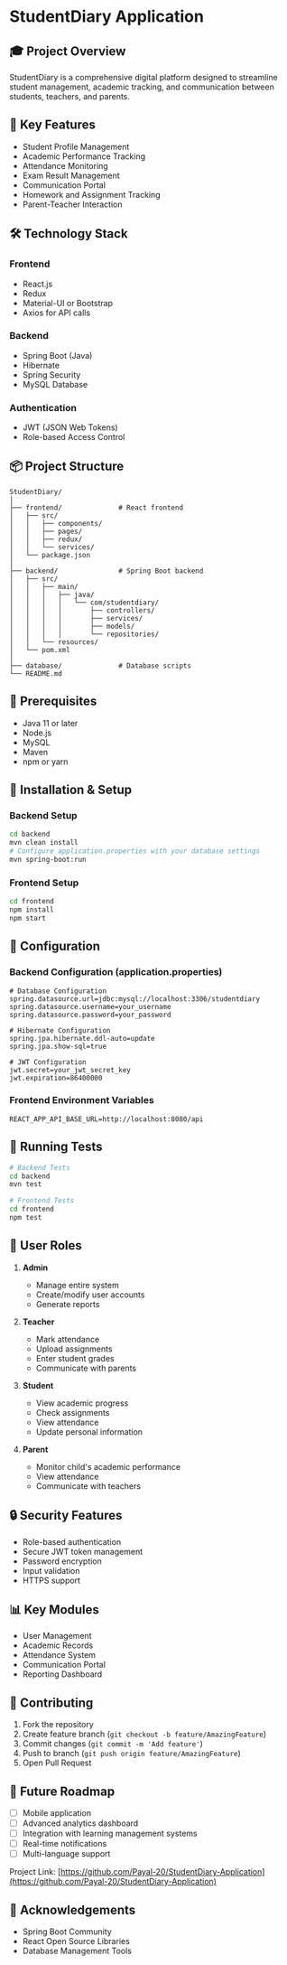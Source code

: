 # StudentDiary Application

## 🎓 Project Overview
StudentDiary is a comprehensive digital platform designed to streamline student management, academic tracking, and communication between students, teachers, and parents.

## 🚀 Key Features
- Student Profile Management
- Academic Performance Tracking
- Attendance Monitoring
- Exam Result Management
- Communication Portal
- Homework and Assignment Tracking
- Parent-Teacher Interaction

## 🛠 Technology Stack
### Frontend
- React.js
- Redux
- Material-UI or Bootstrap
- Axios for API calls

### Backend
- Spring Boot (Java)
- Hibernate
- Spring Security
- MySQL Database

### Authentication
- JWT (JSON Web Tokens)
- Role-based Access Control

## 📦 Project Structure
```
StudentDiary/
│
├── frontend/              # React frontend
│   ├── src/
│   │   ├── components/
│   │   ├── pages/
│   │   ├── redux/
│   │   └── services/
│   └── package.json
│
├── backend/               # Spring Boot backend
│   ├── src/
│   │   ├── main/
│   │   │   ├── java/
│   │   │   │   └── com/studentdiary/
│   │   │   │       ├── controllers/
│   │   │   │       ├── services/
│   │   │   │       ├── models/
│   │   │   │       └── repositories/
│   │   └── resources/
│   └── pom.xml
│
├── database/              # Database scripts
└── README.md
```

## 🔧 Prerequisites
- Java 11 or later
- Node.js
- MySQL
- Maven
- npm or yarn

## 🚀 Installation & Setup

### Backend Setup
```bash
cd backend
mvn clean install
# Configure application.properties with your database settings
mvn spring-boot:run
```

### Frontend Setup
```bash
cd frontend
npm install
npm start
```

## 🔐 Configuration
### Backend Configuration (application.properties)
```properties
# Database Configuration
spring.datasource.url=jdbc:mysql://localhost:3306/studentdiary
spring.datasource.username=your_username
spring.datasource.password=your_password

# Hibernate Configuration
spring.jpa.hibernate.ddl-auto=update
spring.jpa.show-sql=true

# JWT Configuration
jwt.secret=your_jwt_secret_key
jwt.expiration=86400000
```

### Frontend Environment Variables
```
REACT_APP_API_BASE_URL=http://localhost:8080/api
```

## 🧪 Running Tests
```bash
# Backend Tests
cd backend
mvn test

# Frontend Tests
cd frontend
npm test
```

## 🌟 User Roles
1. **Admin**
   - Manage entire system
   - Create/modify user accounts
   - Generate reports

2. **Teacher**
   - Mark attendance
   - Upload assignments
   - Enter student grades
   - Communicate with parents

3. **Student**
   - View academic progress
   - Check assignments
   - View attendance
   - Update personal information

4. **Parent**
   - Monitor child's academic performance
   - View attendance
   - Communicate with teachers

## 🔒 Security Features
- Role-based authentication
- Secure JWT token management
- Password encryption
- Input validation
- HTTPS support

## 📊 Key Modules
- User Management
- Academic Records
- Attendance System
- Communication Portal
- Reporting Dashboard

## 🤝 Contributing
1. Fork the repository
2. Create feature branch (`git checkout -b feature/AmazingFeature`)
3. Commit changes (`git commit -m 'Add feature'`)
4. Push to branch (`git push origin feature/AmazingFeature`)
5. Open Pull Request

## 📝 Future Roadmap
- [ ] Mobile application
- [ ] Advanced analytics dashboard
- [ ] Integration with learning management systems
- [ ] Real-time notifications
- [ ] Multi-language support

Project Link: [https://github.com/Payal-20/StudentDiary-Application](https://github.com/Payal-20/StudentDiary-Application)

## 🙏 Acknowledgements
- Spring Boot Community
- React Open Source Libraries
- Database Management Tools
```
